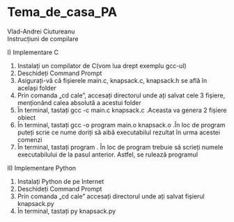 # Tema_de_casa_PA
Vlad-Andrei Ciutureanu<br>
Instrucțiuni de compilare<br>

I) Implementare C
1) Instalați un compilator de C(vom lua drept exemplu gcc-ul)
2) Deschideți Command Prompt
3) Asigurați-vă că fișierele main.c, knapsack.c, knapsack.h se află în același folder
4) Prin comanda „cd cale”, accesați directorul unde ați salvat cele 3 fișiere, menționând calea absolută a acestui folder
5) În terminal, tastați gcc -c main.c knapsack.c  .Aceasta va genera 2 fișiere obiect
6) În terminal, tastați gcc -o program main.o knapsack.o  .În loc de program puteți scrie ce nume doriți să aibă executabilul rezultat în urma acestei comenzi
7) În terminal, tastați program . În loc de program trebuie să scrieți numele executabilului de la pasul anterior. Astfel, se rulează programul<br>

II) Implementare Python
1) Instalați Python de pe Internet
2) Deschideți Command Prompt
3) Prin comanda „cd cale” accesați directorul unde ați salvat fișierul knapsack.py
4) În terminal, tastați py knapsack.py
